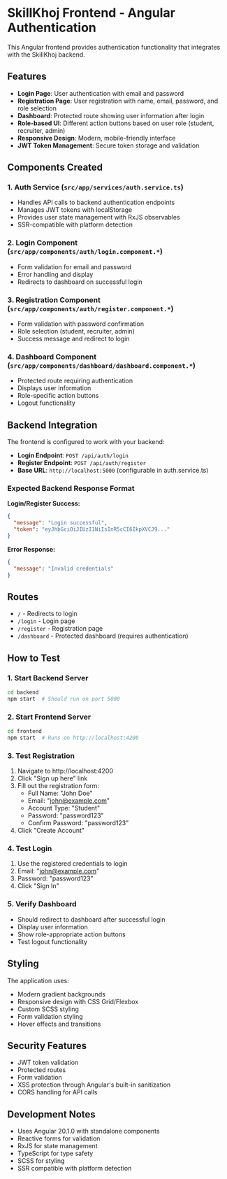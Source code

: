 # SkillKhoj Frontend - Angular Authentication

This Angular frontend provides authentication functionality that integrates with the SkillKhoj backend.

## Features

- **Login Page**: User authentication with email and password
- **Registration Page**: User registration with name, email, password, and role selection
- **Dashboard**: Protected route showing user information after login
- **Role-based UI**: Different action buttons based on user role (student, recruiter, admin)
- **Responsive Design**: Modern, mobile-friendly interface
- **JWT Token Management**: Secure token storage and validation

## Components Created

### 1. Auth Service (`src/app/services/auth.service.ts`)
- Handles API calls to backend authentication endpoints
- Manages JWT tokens with localStorage
- Provides user state management with RxJS observables
- SSR-compatible with platform detection

### 2. Login Component (`src/app/components/auth/login.component.*`)
- Form validation for email and password
- Error handling and display
- Redirects to dashboard on successful login

### 3. Registration Component (`src/app/components/auth/register.component.*`)
- Form validation with password confirmation
- Role selection (student, recruiter, admin)
- Success message and redirect to login

### 4. Dashboard Component (`src/app/components/dashboard/dashboard.component.*`)
- Protected route requiring authentication
- Displays user information
- Role-specific action buttons
- Logout functionality

## Backend Integration

The frontend is configured to work with your backend:

- **Login Endpoint**: `POST /api/auth/login`
- **Register Endpoint**: `POST /api/auth/register`
- **Base URL**: `http://localhost:5000` (configurable in auth.service.ts)

### Expected Backend Response Format

**Login/Register Success:**
```json
{
  "message": "Login successful",
  "token": "eyJhbGciOiJIUzI1NiIsInR5cCI6IkpXVCJ9..."
}
```

**Error Response:**
```json
{
  "message": "Invalid credentials"
}
```

## Routes

- `/` - Redirects to login
- `/login` - Login page
- `/register` - Registration page
- `/dashboard` - Protected dashboard (requires authentication)

## How to Test

### 1. Start Backend Server
```bash
cd backend
npm start  # Should run on port 5000
```

### 2. Start Frontend Server
```bash
cd frontend
npm start  # Runs on http://localhost:4200
```

### 3. Test Registration
1. Navigate to http://localhost:4200
2. Click "Sign up here" link
3. Fill out the registration form:
   - Full Name: "John Doe"
   - Email: "john@example.com"
   - Account Type: "Student"
   - Password: "password123"
   - Confirm Password: "password123"
4. Click "Create Account"

### 4. Test Login
1. Use the registered credentials to login
2. Email: "john@example.com"
3. Password: "password123"
4. Click "Sign In"

### 5. Verify Dashboard
- Should redirect to dashboard after successful login
- Display user information
- Show role-appropriate action buttons
- Test logout functionality

## Styling

The application uses:
- Modern gradient backgrounds
- Responsive design with CSS Grid/Flexbox
- Custom SCSS styling
- Form validation styling
- Hover effects and transitions

## Security Features

- JWT token validation
- Protected routes
- Form validation
- XSS protection through Angular's built-in sanitization
- CORS handling for API calls

## Development Notes

- Uses Angular 20.1.0 with standalone components
- Reactive forms for validation
- RxJS for state management
- TypeScript for type safety
- SCSS for styling
- SSR compatible with platform detection
